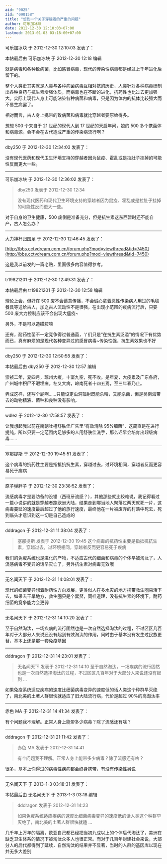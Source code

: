 ```yaml
---
aid: "9025"
zid: "090158"
title: "想到一个关于穿越者的严重的问题"
author: 可乐加冰块
date: 2012-12-30 12:10:03+07:00
lastmod: 2013-01-03 03:18:00+07:00
---
```


可乐加冰块 于 2012-12-30 12:10:03 发表了：

本帖最后由 可乐加冰块 于 2012-12-30 12:18 编辑

就是病毒和各种致病菌，比如感冒病毒，现代的传染性病毒都是经过上千年进化后留下的。

整个人类史其实就是人类与各种病菌病毒互相对抗的历史，人类针对各种病毒研制出各种良药与抗生素增强体质，而病毒也在不断的进化，抗药性也比过去更加强大。实际上现代人身上可能沾染各种病菌和病毒，只是因为体内的抗体比较强大而不易生病罢了。

相对而言，古人身上携带的致病菌和病毒就比穿越者要原始得多。

想想 500 个来自于 21 世纪的现代人到 17 世纪的天启年间，娘的 500 多个携菌体和病毒源。会不会在古代造成严重的传染病流行啊？

---

dby250 于 2012-12-30 12:34:03 发表了：

没有现代医药和现代卫生环境支持的穿越者因为鼠疫、霍乱或是拉肚子挂掉的可能性反而更大一些。

---

可乐加冰块 于 2012-12-30 12:36:02 发表了：

> dby250 发表于 2012-12-30 12:34
>
> 没有现代医药和现代卫生环境支持的穿越者因为鼠疫、霍乱或是拉肚子挂掉的可能性反而更大一些。

对于自身的卫生健康，500 废倒是准备充分，但是抗生素这东西暂时还不能自产，古人怎么办？

---

大力神杯归国足 于 2012-12-30 12:46:45 发表了：

[http://bbs.cctvdream.com.cn/forum.php?mod=viewthread&tid=7450](http://bbs.cctvdream.com.cn/forum.php?mod=viewthread&tid=7450)

这是我以前发的一篇老贴，里面很多内容值得参考。

---

tr19821201 于 2012-12-30 12:49:31 发表了：

本帖最后由 tr19821201 于 2012-12-30 12:58 编辑

理论上会，但好在 500 废不会蓄意传播，不会诚心拿着恶性传染病人用过的毛毯餐具等送给古人，加之古人流动性不是很强，在出现小范围的疫病流行后，只要 500 废大力控制应该不会出现大瘟疫~

另外，不是可以造磺胺嘛

还有，耐药性菌不一定竞争得过普通菌，丫们只是“在抗生素泛滥”的情况下有优势而已，真有麻烦的是现代各种变异过的感冒病毒~传染性强，抗生素效果也不好

---

dby250 于 2012-12-30 12:50:58 发表了：

本帖最后由 dby250 于 2012-12-30 12:57 编辑

崇祯二年，夏四月，琼州大疫，十室九空，死不收。是年夏，大疫累及广东各府，广州城中积尸不暇埋瘗。冬又大病，岭南死者十四五焉，至三年春乃止。

弄成这样，还写个屁啊……只能设定虫洞辐射既能杀精，又能杀菌，但是吴南海带去的动物精液、菌种和良种没有影响。

---

wdlez 于 2012-12-30 17:58:57 发表了：

让我想起我以前在南朝吐槽舒肤佳广告里“有效清除 95%细菌”，这简直是在进行提纯，所以只要一定范围内足够多的人用舒肤佳洗手，那么迟早会培育出超级病毒……

---

塞那提斯 于 2012-12-30 19:45:51 发表了：

这个病毒的抗药性主要是指抵抗抗生素，穿越过去，过环境相同，穿越者反而更容易死于疾病

---

原子弹胖子 于 2012-12-30 23:38:52 发表了：

流感病毒才是要防备的没错（西班牙流感？），其他那些就比较难说，我记得看过一篇小说讲的就是穿越者跑欧洲大陆，结果走到哪当地人聚落过两天就死一片，这病毒蔓延的速度最后超过了他的旅行速度，最终他在一片被废弃的村落中死去，死到临头才意识到这一切是自己造成的

---

dddragon 于 2012-12-31 11:38:04 发表了：

> 塞那提斯 发表于 2012-12-30 19:45 这个病毒的抗药性主要是指抵抗抗生素，穿越过去，过环境相同，穿越者反而更容易死于疾病

我们的免疫系统也是进化的产物，不适应古代的细菌和病毒的个体早被淘汰了，人流感病毒不变异的话早灭亡了，另外抗生素对病毒无效哦

---

无名闻天下 于 2012-12-31 14:08:01 发表了：

现代的细菌变异想着耐药性方向发展，更类似人在多水灾的地方携带救生圈易活下去，如果去干旱地方，救生圈只是个累赘，同样道理，没有抗生素的环境下，耐药细菌的竞争能力会更弱

---

无名闻天下 于 2012-12-31 14:10:20 发表了：

至于自然淘汰，一场疾病的流行固然也是一次自然选择淘汰的过程，不过区区几百年对于大部分人来说还没有起到有效淘汰的作用，同时由于基本没有发生过民族更替，基本上还是那一套免疫基因

---

dddragon 于 2012-12-31 14:23:01 发表了：

> 无名闻天下 发表于 2012-12-31 14:10 至于自然淘汰，一场疾病的流行固然也是一次自然选择淘汰的过程，不过区区几百年对于大部分人来说还没有起到 ...

如果免疫系统适应疾病的速度比细菌病毒变异的速度低的话人类这个种群早灭绝了，南北美的土著人群很快就适应了旧大陆流行病，代价是超过 90%的高淘汰率

---

赤色 MA 于 2012-12-31 14:41:34 发表了：

有个问题我不理解。正常人身上能带多少病毒？除了流感还有啥？

---

dddragon 于 2012-12-31 21:11:42 发表了：

> 赤色 MA 发表于 2012-12-31 14:41
>
> 有个问题我不理解。正常人身上能带多少病毒？除了流感还有啥？

很多，基本上你得过的病毒性疾病都会终身携带，有没有传染性另说

---

无名闻天下 于 2013-1-3 03:18:31 发表了：

本帖最后由 无名闻天下 于 2013-1-3 03:18 编辑

> dddragon 发表于 2012-12-31 14:23
>
> 如果免疫系统适应疾病的速度比细菌病毒变异的速度低的话人类这个种群早灭绝了，南北美的土著人群很快就适 ...

几千年上万年的隔离，欧亚自己都已经把当初九成以上的个体后代淘汰了，美洲在缺乏卫生体系的情况下被淘汰众多人也很正常。而对于几百年封建社会来说，大部分人的后代都得到了延续，自然淘汰的结果并不显著，当时的人群的基因库以现在并无多大差别

---
